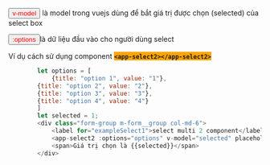 <Panel>

  <p>
    <Button style="color: red">v-model</Button> là model trong vuejs dùng để bắt giá trị được chọn (selected) của select box
  </p>

  <p>
    <Button style="color: red">:options</Button>là dữ liệu đầu vào cho người dùng select
  </p>

</Panel>

Ví dụ cách sử dụng component <strong style="background-color: orange">`<app-select2></app-select2>` </strong>

```js
        let options = [
            {title: "option 1", value: "1"},
        {title: "option 2", value: "2"},
        {title: "option 3", value: "3"},
        {title: "option 4", value: "4"}
        ]
        let selected = 1;
        <div class="form-group m-form__group col-md-6">
            <label for="exampleSelect1">select multi 2 component</label>
            <app-select2 :options="options" v-model="selected" placeholder="Hãy chọn" class="form-control m-input"></app-select2>
            <span>Giá trị chọn là {{selected}}</span>
        </div>
```
